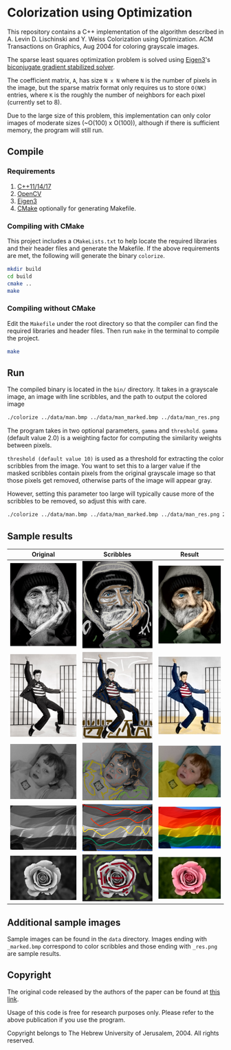 # Colorization using Optimization

This repository contains a C++ implementation of the algorithm described in 
A. Levin D. Lischinski and Y. Weiss Colorization using Optimization. ACM Transactions on Graphics, Aug 2004
for coloring grayscale images.

The sparse least squares optimization problem is solved using [Eigen3](https://eigen.tuxfamily.org/)'s
[biconjugate gradient stabilized solver](https://eigen.tuxfamily.org/dox/classEigen_1_1BiCGSTAB.html).

The coefficient matrix, `A`, has size `N x N` where `N` is the number of pixels in the image,
but the sparse matrix format only requires us to store `O(NK)` entries, where `K` is the roughly the number of neighbors for each pixel (currently set to 8).

Due to the large size of this problem, this implementation can only color images of moderate sizes (~O(100) x O(100)), although if there is sufficient memory, the program will still run.

## Compile

### Requirements

1. [C++11/14/17](https://isocpp.org/)
1. [OpenCV](https://opencv.org/)
2. [Eigen3](https://eigen.tuxfamily.org/)
3. [CMake](https://cmake.org/) optionally for generating Makefile.

### Compiling with CMake

This project includes a `CMakeLists.txt` to help locate the required libraries and their header files and generate the Makefile. If the above requirements are met, the following will generate the binary `colorize`.

```bash
mkdir build
cd build
cmake ..
make
```

### Compiling without CMake

Edit the `Makefile` under the root directory so that the compiler can find the required libraries and header files. Then run `make` in the terminal to compile the project.

```bash
make
```

## Run

The compiled binary is located in the `bin/` directory.
It takes in a grayscale image, an image with line scribbles, and the path to output the colored image

```bash
./colorize ../data/man.bmp ../data/man_marked.bmp ../data/man_res.png
```

The program takes in two optional parameters, `gamma` and `threshold`.
`gamma` (default value 2.0) is a weighting factor for computing the similarity weights between pixels.

`threshold (default value 10)` is used as a threshold for extracting the color scribbles from the image. 
You want to set this to a larger value if the masked scribbles contain pixels from the original grayscale image so that those pixels get removed, otherwise parts of the image will appear gray. 

However, setting this parameter too large will typically cause more of the scribbles to be removed, so adjust this with care.


```bash
./colorize ../data/man.bmp ../data/man_marked.bmp ../data/man_res.png 2.0 10
```

## Sample results

| Original                       | Scribbles                              | Result                           |
| :-------------:                | :-------------:                        | :-----:                          |
| ![Original](data/man.bmp)      | ![Scribbles](data/man_marked.bmp)      | ![Result](data/man_res.png)      |
| ![Original](data/casual.bmp)   | ![Scribbles](data/casual_marked.bmp)   | ![Result](data/casual_res.png)   |
| ![Original](data/example.bmp)  | ![Scribbles](data/example_marked.bmp)  | ![Result](data/example_res.png)  |
| ![Original](data/example3.bmp) | ![Scribbles](data/example3_marked.bmp) | ![Result](data/example3_res.png) |
| ![Original](data/flower.bmp)   | ![Scribbles](data/flower_marked.bmp)   | ![Result](data/flower_res.png)   |

## Additional sample images

Sample images can be found in the `data` directory. 
Images ending with `_marked.bmp` correspond to color scribbles
and those ending with `_res.png` are sample results.

## Copyright

The original code released by the authors of the paper can be found at [this link](https://www.cs.huji.ac.il/~yweiss/Colorization/).

Usage of this code is free for research purposes only. Please refer to the above publication if you use the program.

Copyright belongs to The Hebrew University of Jerusalem, 2004. All rights reserved.
